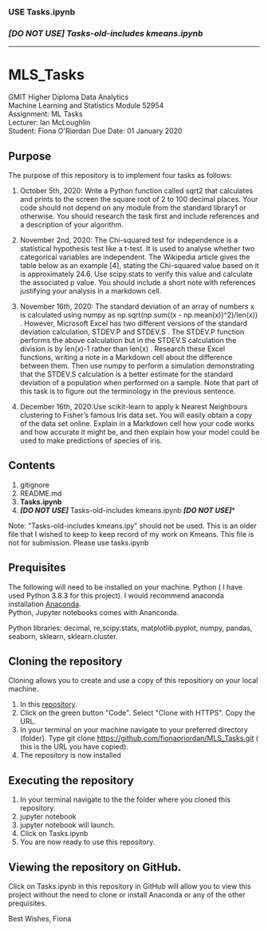 ### **USE Tasks.ipynb**  
### ***[DO NOT USE] Tasks-old-includes kmeans.ipynb***
---

# MLS_Tasks      
GMIT Higher Diploma Data Analytics  
Machine Learning and Statistics Module 52954  
Assignment: ML Tasks  
Lecturer: Ian McLoughlin  
Student: Fiona O'Riordan
Due Date: 01 January 2020  

## Purpose  

The purpose of this repository is to implement four tasks as follows:  

1. October 5th, 2020: Write a Python function called sqrt2 that calculates and prints to the screen the square root of 2 to 100 decimal places. Your code should not depend on any module from the standard library1 or otherwise. You should research the task first and include references and a description of your algorithm.  

2. November 2nd, 2020: The Chi-squared test for independence is a statistical hypothesis test like a t-test. It is used to analyse whether two categorical variables are independent. The Wikipedia article gives the table below as an example [4], stating the Chi-squared value based on it is approximately 24.6. Use scipy.stats to verify this value and calculate the associated p value. You should include a short note with references justifying your analysis in a markdown cell.  

3. November 16th, 2020: The standard deviation of an array of numbers x is calculated using numpy as np.sqrt(np.sum((x - np.mean(x))^2)/len(x)) . However, Microsoft Excel has two different versions of the standard deviation calculation, STDEV.P and STDEV.S . The STDEV.P function performs the above calculation but in the STDEV.S calculation the division is by len(x)-1 rather than len(x) . Research these Excel functions, writing a note in a Markdown cell about the difference between them. Then use numpy to perform a simulation demonstrating that the STDEV.S calculation is a better estimate for the standard deviation of a population when performed on a sample. Note that part of this task is to figure out the terminology in the previous sentence.  

4. December 16th, 2020:Use scikit-learn to apply k Nearest Neighbours clustering to Fisher’s famous Iris data set. You will easily obtain a copy of the data set online. Explain in a Markdown cell how your code works and how accurate it might be, and then explain how your model could be used to make predictions of species of iris.  

## Contents
1. gitignore 
2. README.md
3. **Tasks.ipynb**
4. ***[DO NOT USE]*** Tasks-old-includes kmeans.ipynb ***[DO NOT USE]****

Note: "Tasks-old-includes kmeans.ipy" should not be used.  This is an older file that I wished to keep to keep record of my work on Kmeans. This file is not for submission.  Please use tasks.ipynb

## Prequisites
The following will need to be installed on your machine.
Python ( I have used Python 3.8.3 for this project). I would recommend anaconda installation [Anaconda](https://www.anaconda.com/products/individual).   
Python, Jupyter notebooks comes with Ananconda.  

Python libraries: decimal, re,scipy.stats, matplotlib.pyplot, numpy, pandas, seaborn, sklearn, sklearn.cluster.  

## Cloning the repository
Cloning allows you to create and use a copy of this repositiory on your local machine. 

1. In this [repository](https://github.com/fionaoriordan/MLS_Tasks). 
2. Click on the green button "Code". Select "Clone with HTTPS". Copy the URL.  
3. In your terminal on your machine navigate to your preferred directory (folder). Type git clone https://github.com/fionaoriordan/MLS_Tasks.git ( this is the URL you have copied). 
4. The repository is now installed

## Executing the repository
1. In your terminal navigate to the the folder where you cloned this repository.
2. jupyter notebook
3. jupyter notebook will launch.
4. Click on Tasks.ipynb 
5. You are now ready to use this repository.

## Viewing the repository on GitHub.
Click on Tasks.ipynb in this repository in GitHub will allow you to view this project without the need to clone or install Anaconda or any of the other prequisites.

Best Wishes,
Fiona



